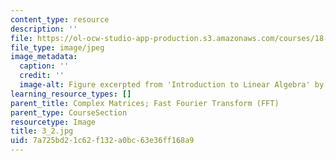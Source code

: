 ```yaml
---
content_type: resource
description: ''
file: https://ol-ocw-studio-app-production.s3.amazonaws.com/courses/18-06sc-linear-algebra-fall-2011/7a725bd21c62f132a0bc63e36ff168a9_3_2.jpg
file_type: image/jpeg
image_metadata:
  caption: ''
  credit: ''
  image-alt: Figure excerpted from 'Introduction to Linear Algebra' by G.S. Strang
learning_resource_types: []
parent_title: Complex Matrices; Fast Fourier Transform (FFT)
parent_type: CourseSection
resourcetype: Image
title: 3_2.jpg
uid: 7a725bd2-1c62-f132-a0bc-63e36ff168a9
---
```

